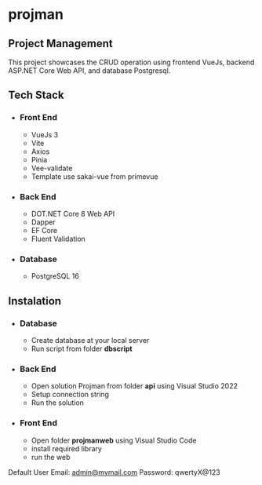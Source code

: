 # projman

<h2>Project Management</h2>

This project showcases the CRUD operation using frontend VueJs, backend ASP.NET Core Web API, and database Postgresql.

<h2>Tech Stack</h2>

- ### Front End

  - VueJs 3
  - Vite
  - Axios
  - Pinia
  - Vee-validate
  - Template use <a ref="https://github.com/primefaces/sakai-vue">sakai-vue</a> from primevue

- ### Back End

  - DOT.NET Core 8 Web API
  - Dapper
  - EF Core
  - Fluent Validation

- ### Database
  - PostgreSQL 16

<h2>Instalation</h2>

- ### Database

  - Create database at your local server
  - Run script from folder **dbscript**

- ### Back End

  - Open solution Projman from folder **api** using Visual Studio 2022
  - Setup connection string
  - Run the solution

- ### Front End
  - Open folder **projmanweb** using Visual Studio Code
  - install required library
  - run the web
 
Default User
Email: admin@mymail.com
Password: qwertyX@123


